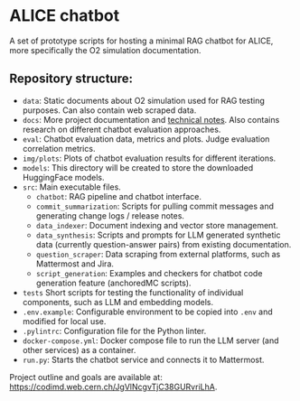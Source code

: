 # ALICE chatbot

A set of prototype scripts for hosting a minimal RAG chatbot for ALICE, more specifically the O2 simulation documentation.


## Repository structure:

- `data`: Static documents about O2 simulation used for RAG testing purposes. Can also contain web scraped data.
- `docs`: More project documentation and [technical notes](docs/technical_notes.md). Also contains research on different chatbot evaluation approaches.
- `eval`: Chatbot evaluation data, metrics and plots. Judge evaluation correlation metrics.
- `img/plots`: Plots of chatbot evaluation results for different iterations.
- `models`: This directory will be created to store the downloaded HuggingFace models.
- `src`: Main executable files.
    - `chatbot`: RAG pipeline and chatbot interface.
    - `commit_summarization`: Scripts for pulling commit messages and generating change logs / release notes.
    - `data_indexer`: Document indexing and vector store management.
    - `data_synthesis`: Scripts and prompts for LLM generated synthetic data (currently question-answer pairs) from existing documentation.
    - `question_scraper`: Data scraping from external platforms, such as Mattermost and Jira.
    - `script_generation`: Examples and checkers for chatbot code generation feature (anchoredMC scripts).
- `tests` Short scripts for testing the functionality of individual components, such as LLM and embedding models.
- `.env.example`: Configurable environment to be copied into `.env` and modified for local use.
- `.pylintrc`: Configuration file for the Python linter.
- `docker-compose.yml`: Docker compose file to run the LLM server (and other services) as a container.
- `run.py`: Starts the chatbot service and connects it to Mattermost.

Project outline and goals are available at: https://codimd.web.cern.ch/JgVlNcgvTjC38GURvriLhA.
